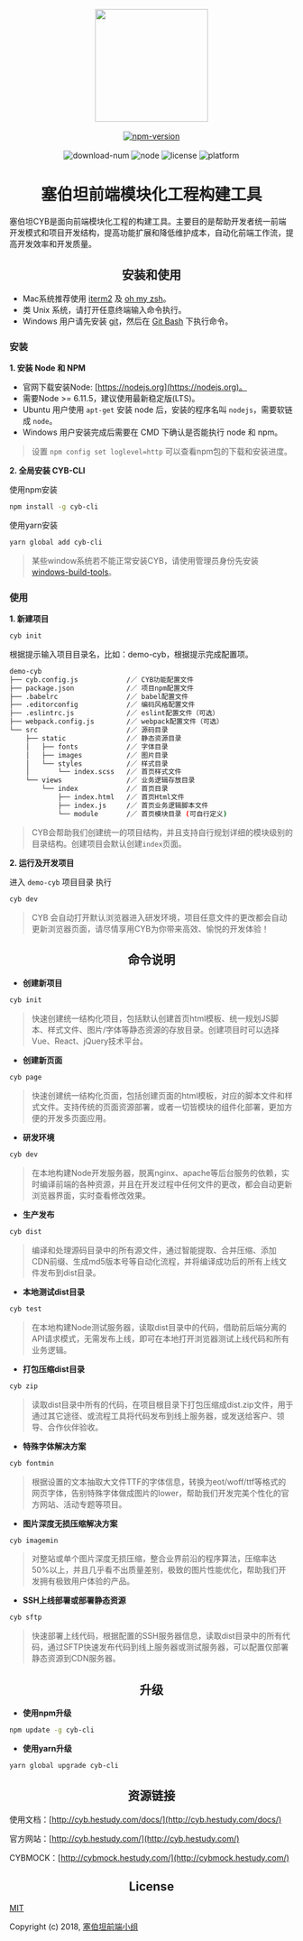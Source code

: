 <p align="center">
  <a href="http://cyb.hestudy.com" target="_blank">
    <img width="200" src="./.cyb/lib/cyb-logo.png">
  </a>
  <br>
  <br>
  <a href="https://www.npmjs.com/package/cyb-cli">
  <img src="https://img.shields.io/npm/v/cyb-cli.svg" alt="npm-version"></a>
  <br>
  <br>
  <img src="https://img.shields.io/npm/dm/cyb-cli.svg" alt="download-num">
  <img src="https://img.shields.io/badge/node-%3E=6.11.5-brightgreen.svg" alt="node">
  <img src="https://img.shields.io/npm/l/cyb-cli.svg" alt="license">
  <img src="https://img.shields.io/badge/platform-MacOS%7CLinux%7CWindows-lightgrey.svg" alt="platform">
  <br>
</p>

<h1 align="center">塞伯坦前端模块化工程构建工具</h1>
塞伯坦CYB是面向前端模块化工程的构建工具。主要目的是帮助开发者统一前端开发模式和项目开发结构，提高功能扩展和降低维护成本，自动化前端工作流，提高开发效率和开发质量。

<h2 align="center">安装和使用</h2>

- Mac系统推荐使用 [iterm2](http://iterm2.com/) 及 [oh my zsh](http://ohmyz.sh/)。
- 类 Unix 系统，请打开任意终端输入命令执行。
- Windows 用户请先安装 [git](http://git-scm.com/)，然后在 [Git Bash](http://git-for-windows.github.io/) 下执行命令。

### 安装

**1. 安装 Node 和 NPM**

- 官网下载安装Node: [https://nodejs.org](https://nodejs.org)。
- 需要Node >= 6.11.5，建议使用最新稳定版(LTS)。
- Ubuntu 用户使用 `apt-get` 安装 node 后，安装的程序名叫 `nodejs`，需要软链成 `node`。
- Windows 用户安装完成后需要在 CMD 下确认是否能执行 node 和 npm。

> 设置 `npm config set loglevel=http` 可以查看npm包的下载和安装进度。

**2. 全局安装 CYB-CLI**

使用npm安装

``` bash
npm install -g cyb-cli
```

使用yarn安装

``` bash
yarn global add cyb-cli
```

> 某些window系统若不能正常安装CYB，请使用管理员身份先安装[windows-build-tools](https://github.com/felixrieseberg/windows-build-tools)。

### 使用

**1. 新建项目**

```bash
cyb init
```

根据提示输入项目目录名，比如：demo-cyb，根据提示完成配置项。

```bash
demo-cyb
├── cyb.config.js            /／ CYB功能配置文件
├── package.json             /／ 项目npm配置文件
├── .babelrc                 /／ babel配置文件
├── .editorconfig            /／ 编码风格配置文件
├── .eslintrc.js             /／ eslint配置文件（可选）
├── webpack.config.js        /／ webpack配置文件（可选）
└── src                      /／ 源码目录
    ├── static               /／ 静态资源目录
    │   ├── fonts            /／ 字体目录
    │   ├── images           /／ 图片目录
    │   └── styles           /／ 样式目录
    │       └── index.scss   /／ 首页样式文件
    └── views                /／ 业务逻辑存放目录
        └── index            /／ 首页目录
            ├── index.html   /／ 首页Html文件
            ├── index.js     /／ 首页业务逻辑脚本文件
            └── module       /／ 首页模块目录 (可自行定义)
```

> CYB会帮助我们创建统一的项目结构，并且支持自行规划详细的模块级别的目录结构。创建项目会默认创建`index`页面。

**2. 运行及开发项目**

进入 `demo-cyb` 项目目录 执行

```bash
cyb dev
```

> CYB 会自动打开默认浏览器进入研发环境，项目任意文件的更改都会自动更新浏览器页面，请尽情享用CYB为你带来高效、愉悦的开发体验！

<h2 align="center">命令说明</h2>

- **创建新项目**

```bash
cyb init
```

> 快速创建统一结构化项目，包括默认创建首页html模板、统一规划JS脚本、样式文件、图片/字体等静态资源的存放目录。创建项目时可以选择Vue、React、jQuery技术平台。

- **创建新页面**

```bash
cyb page
```

> 快速创建统一结构化页面，包括创建页面的html模板，对应的脚本文件和样式文件。支持传统的页面资源部署，或者一切皆模块的组件化部署，更加方便的开发多页面应用。

- **研发环境**

```bash
cyb dev
```

> 在本地构建Node开发服务器，脱离nginx、apache等后台服务的依赖，实时编译前端的各种资源，并且在开发过程中任何文件的更改，都会自动更新浏览器界面，实时查看修改效果。

- **生产发布**

```bash
cyb dist
```

> 编译和处理源码目录中的所有源文件，通过智能提取、合并压缩、添加CDN前缀、生成md5版本号等自动化流程，并将编译成功后的所有上线文件发布到dist目录。

- **本地测试dist目录**

```bash
cyb test
```

> 在本地构建Node测试服务器，读取dist目录中的代码，借助前后端分离的API请求模式，无需发布上线，即可在本地打开浏览器测试上线代码和所有业务逻辑。

- **打包压缩dist目录**

```bash
cyb zip
```

> 读取dist目录中所有的代码，在项目根目录下打包压缩成dist.zip文件，用于通过其它途径、或流程工具将代码发布到线上服务器，或发送给客户、领导、合作伙伴验收。

- **特殊字体解决方案**

```bash
cyb fontmin
```

> 根据设置的文本抽取大文件TTF的字体信息，转换为eot/woff/ttf等格式的网页字体，告别特殊字体做成图片的lower，帮助我们开发完美个性化的官方网站、活动专题等项目。

- **图片深度无损压缩解决方案**

```bash
cyb imagemin
```

> 对整站或单个图片深度无损压缩，整合业界前沿的程序算法，压缩率达50%以上，并且几乎看不出质量差别，极致的图片性能优化，帮助我们开发拥有极致用户体验的产品。

- **SSH上线部署或部署静态资源**

```bash
cyb sftp
```

> 快速部署上线代码，根据配置的SSH服务器信息，读取dist目录中的所有代码，通过SFTP快速发布代码到线上服务器或测试服务器，可以配置仅部署静态资源到CDN服务器。

<h2 align="center">升级</h2>

- **使用npm升级**

```bash
npm update -g cyb-cli
```

- **使用yarn升级**

```bash
yarn global upgrade cyb-cli
```

<h2 align="center">资源链接</h2>

使用文档：[http://cyb.hestudy.com/docs/](http://cyb.hestudy.com/docs/)

官方网站：[http://cyb.hestudy.com/](http://cyb.hestudy.com/)

CYBMOCK：[http://cybmock.hestudy.com/](http://cybmock.hestudy.com/)

<h2 align="center">License</h2>

[MIT](http://opensource.org/licenses/MIT)

Copyright (c) 2018, [塞伯坦前端小组](https://github.com/jd-cyb)


